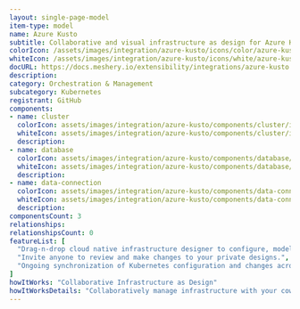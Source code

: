 ```yaml
---
layout: single-page-model
item-type: model
name: Azure Kusto
subtitle: Collaborative and visual infrastructure as design for Azure Kusto
colorIcon: /assets/images/integration/azure-kusto/icons/color/azure-kusto-color.svg
whiteIcon: /assets/images/integration/azure-kusto/icons/white/azure-kusto-white.svg
docURL: https://docs.meshery.io/extensibility/integrations/azure-kusto
description: 
category: Orchestration & Management
subcategory: Kubernetes
registrant: GitHub
components: 
- name: cluster
  colorIcon: assets/images/integration/azure-kusto/components/cluster/icons/color/cluster-color.svg
  whiteIcon: assets/images/integration/azure-kusto/components/cluster/icons/white/cluster-white.svg
  description: 
- name: database
  colorIcon: assets/images/integration/azure-kusto/components/database/icons/color/database-color.svg
  whiteIcon: assets/images/integration/azure-kusto/components/database/icons/white/database-white.svg
  description: 
- name: data-connection
  colorIcon: assets/images/integration/azure-kusto/components/data-connection/icons/color/data-connection-color.svg
  whiteIcon: assets/images/integration/azure-kusto/components/data-connection/icons/white/data-connection-white.svg
  description: 
componentsCount: 3
relationships: 
relationshipsCount: 0
featureList: [
  "Drag-n-drop cloud native infrastructure designer to configure, model, and deploy your workloads.",
  "Invite anyone to review and make changes to your private designs.",
  "Ongoing synchronization of Kubernetes configuration and changes across any number of clusters."
]
howItWorks: "Collaborative Infrastructure as Design"
howItWorksDetails: "Collaboratively manage infrastructure with your coworkers synchronously sharing the same designs."
---
```

